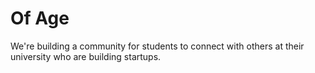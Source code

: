 # Of Age
We're building a community for students to connect with others at their university who are building startups.
